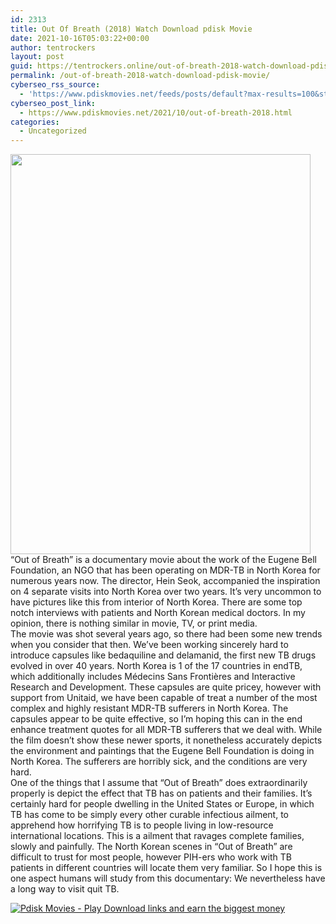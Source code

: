 ```yaml
---
id: 2313
title: Out Of Breath (2018) Watch Download pdisk Movie
date: 2021-10-16T05:03:22+00:00
author: tentrockers
layout: post
guid: https://tentrockers.online/out-of-breath-2018-watch-download-pdisk-movie/
permalink: /out-of-breath-2018-watch-download-pdisk-movie/
cyberseo_rss_source:
  - 'https://www.pdiskmovies.net/feeds/posts/default?max-results=100&start-index=101'
cyberseo_post_link:
  - https://www.pdiskmovies.net/2021/10/out-of-breath-2018.html
categories:
  - Uncategorized
---
```

<div class="separator">
  <a href="https://blogger.googleusercontent.com/img/a/AVvXsEjyWBazT7K1B8RISbRvQV0m-sQ5G4N3BqkSqHImVgExuFxVJ45BQut5TIOS5vZeiMV6uUDoDxA13uDjA7ZwVXrX_sbs274b42HJalbWLYrvEr6ihIY7h7AsephCVKtpPmdBnJxjYE5fTQe4s7omPALEXF1x1vUKg9-FbQ99r5KK_rTr_v8385cilZKA=s1333" imageanchor="1"><img loading="lazy" border="0" data-original-height="1333" data-original-width="1000" height="640" src="https://blogger.googleusercontent.com/img/a/AVvXsEjyWBazT7K1B8RISbRvQV0m-sQ5G4N3BqkSqHImVgExuFxVJ45BQut5TIOS5vZeiMV6uUDoDxA13uDjA7ZwVXrX_sbs274b42HJalbWLYrvEr6ihIY7h7AsephCVKtpPmdBnJxjYE5fTQe4s7omPALEXF1x1vUKg9-FbQ99r5KK_rTr_v8385cilZKA=w480-h640" width="480" /></a>
</div>



<div>
  <div>
    <span>&#8220;Out of Breath&#8221; is a documentary movie about the work of the Eugene Bell Foundation, an NGO that has been operating on MDR-TB in North Korea for numerous years now. The director, Hein Seok, accompanied the inspiration on 4 separate visits into North Korea over two years. It&#8217;s very uncommon to have pictures like this from interior of North Korea. There are some top notch interviews with patients and North Korean medical doctors. In my opinion, there is nothing similar in movie, TV, or print media.&nbsp;&nbsp;</span>
  </div>
  
  <div>
    <span>The movie was shot several years ago, so there had been some new trends when you consider that then. We&#8217;ve been working sincerely hard to introduce capsules like bedaquiline and delamanid, the first new TB drugs evolved in over 40 years. North Korea is 1 of the 17 countries in endTB, which additionally includes Médecins Sans Frontières and Interactive Research and Development. These capsules are quite pricey, however with support from Unitaid, we have been capable of treat a number of the most complex and highly resistant MDR-TB sufferers in North Korea. The capsules appear to be quite effective, so I&#8217;m hoping this can in the end enhance treatment quotes for all MDR-TB sufferers that we deal with. While the film doesn&#8217;t show these newer sports, it nonetheless accurately depicts the environment and paintings that the Eugene Bell Foundation is doing in North Korea. The sufferers are horribly sick, and the conditions are very hard.&nbsp;&nbsp;</span>
  </div>
  
  <div>
    <span>One of the things that I assume that &#8220;Out of Breath&#8221; does extraordinarily properly is depict the effect that TB has on patients and their families. It’s certainly hard for people dwelling in the United States or Europe, in which TB has come to be simply every other curable infectious ailment, to apprehend how horrifying TB is to people living in low-resource international locations. This is a ailment that ravages complete families, slowly and painfully. The North Korean scenes in &#8220;Out of Breath&#8221; are difficult to trust for most people, however PIH-ers who work with TB patients in different countries will locate them very familiar. So I hope this is one aspect humans will study from this documentary: We nevertheless have a long way to visit quit TB.</span>
  </div>
</div>

[![](https://1.bp.blogspot.com/-a93bp85aB6g/YUXjACCiX3I/AAAAAAAAbQE/GHmPI7h0af0tqn6tYzd0cdrDv9Hu9LUSACLcBGAsYHQ/s16000/Play_it_New-removebg-preview.png "Pdisk Movies - Play Download links and earn the biggest money")](https://pdisklink.com/1/bnYybWtwMDAwdGtj?dn=1)
